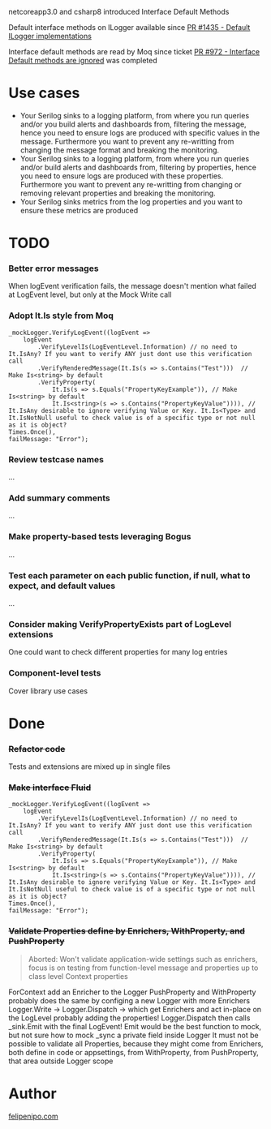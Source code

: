 ﻿netcoreapp3.0 and csharp8 introduced Interface Default Methods

Default interface methods on ILogger available since [PR #1435 - Default ILogger implementations](https://github.com/serilog/serilog/pull/1435)

Interface default methods are read by Moq since ticket [PR #972 - Interface Default methods are ignored](https://github.com/moq/moq4/issues/972) was completed

# Use cases

- Your Serilog sinks to a logging platform, from where you run queries and/or you build alerts and dashboards from, filtering the message, hence you need to ensure logs are produced with specific values in the message. Furthermore you want to prevent any re-writting from changing the message format and breaking the monitoring.
- Your Serilog sinks to a logging platform, from where you run queries and/or build alerts and dashboards from, filtering by properties, hence you need to ensure logs are produced with these properties. Furthermore you want to prevent any re-writting from changing or removing relevant properties and breaking the monitoring.
- Your Serilog sinks metrics from the log properties and you want to ensure these metrics are produced

# TODO

### Better error messages
When logEvent verification fails, the message doesn't mention what failed at LogEvent level, but only at the Mock Write call

### Adopt It.Is style from Moq
```
_mockLogger.VerifyLogEvent((logEvent =>
    logEvent
        .VerifyLevelIs(LogEventLevel.Information) // no need to It.IsAny? If you want to verify ANY just dont use this verification call
        .VerifyRenderedMessage(It.Is(s => s.Contains("Test")))  // Make Is<string> by default
        .VerifyProperty(
            It.Is(s => s.Equals("PropertyKeyExample")), // Make Is<string> by default
            It.Is<string>(s => s.Contains("PropertyKeyValue")))), // It.IsAny desirable to ignore verifying Value or Key. It.Is<Type> and It.IsNotNull useful to check value is of a specific type or not null as it is object?
Times.Once(),
failMessage: "Error");
```

### Review testcase names
...

### Add summary comments
...

### Make property-based tests leveraging Bogus
...

### Test each parameter on each public function, if null, what to expect, and default values
...

### Consider making VerifyPropertyExists part of LogLevel extensions
One could want to check different properties for many log entries

### Component-level tests
Cover library use cases

# Done

### ~~Refactor code~~
Tests and extensions are mixed up in single files

### ~~Make interface Fluid~~
```
_mockLogger.VerifyLogEvent((logEvent =>
    logEvent
        .VerifyLevelIs(LogEventLevel.Information) // no need to It.IsAny? If you want to verify ANY just dont use this verification call
        .VerifyRenderedMessage(It.Is(s => s.Contains("Test")))  // Make Is<string> by default
        .VerifyProperty(
            It.Is(s => s.Equals("PropertyKeyExample")), // Make Is<string> by default
            It.Is<string>(s => s.Contains("PropertyKeyValue")))), // It.IsAny desirable to ignore verifying Value or Key. It.Is<Type> and It.IsNotNull useful to check value is of a specific type or not null as it is object?
Times.Once(),
failMessage: "Error");
```

### ~~Validate Properties define by Enrichers, WithProperty, and PushProperty~~
>Aborted: Won't validate application-wide settings such as enrichers, focus is on testing from function-level message and properties up to class level Context properties
>
ForContext add an Enricher to the Logger
PushProperty and WithProperty probably does the same by configing a new Logger with more Enrichers
Logger.Write -> Logger.Dispatch -> which get Enrichers and act in-place on the LogLevel probably adding the properties!
Logger.Dispatch then calls _sink.Emit with the final LogEvent!
Emit would be the best function to mock, but not sure how to mock _sync a private field inside Logger
It must not be possible to validate all Properties, because they might come from Enrichers, both define in code or appsettings, from WithProperty, from PushProperty, that area outside Logger scope

# Author
[felipenipo.com](http://felipenipo.com)